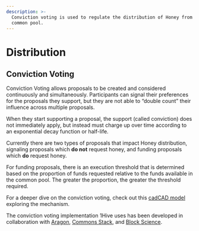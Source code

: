 ```yaml
---
description: >-
  Conviction voting is used to regulate the distribution of Honey from the
  common pool.
---
```


# Distribution

## Conviction Voting

Conviction Voting allows proposals to be created and considered continuously and simultaneously. Participants can signal their preferences for the proposals they support, but they are not able to “double count” their influence across multiple proposals. 

When they start supporting a proposal, the support (called conviction) does not immediately apply, but instead must charge up over time according to an exponential decay function or half-life.

Currently there are two types of proposals that impact Honey distribution, signaling proposals which **do not** request honey, and funding proposals which **do** request honey.

For funding proposals, there is an execution threshold that is determined based on the proportion of funds requested relative to the funds available in the common pool. The greater the proportion, the greater the threshold required.

For a deeper dive on the conviction voting, check out this [cadCAD model](https://github.com/BlockScience/Aragon_Conviction_Voting) exploring the mechanism.

The conviction voting implementation 1Hive uses has been developed in collaboration with [Aragon](https://aragon.org), [Commons Stack](https://commonsstack.org), and [Block Science](https://block.science).
